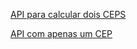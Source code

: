 <!-- [***] para fazer uma linha -->

[API para calcular dois CEPS](https://github.com/vnsmoreira/api-distancep)

[API com apenas um CEP](https://viacep.com.br/)

<!-- [***] para fazer uma linha -->
